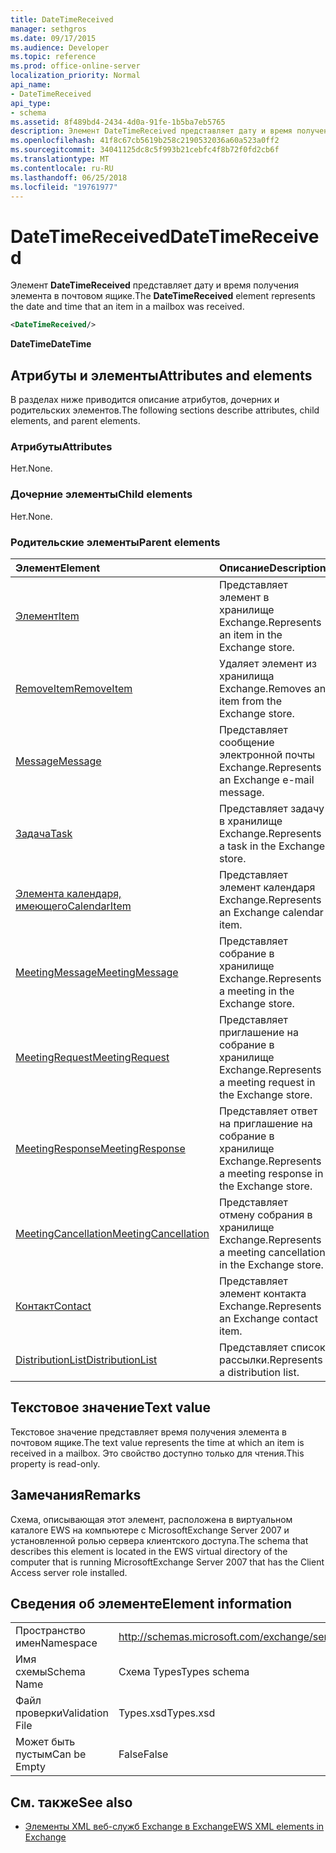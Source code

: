 ```yaml
---
title: DateTimeReceived
manager: sethgros
ms.date: 09/17/2015
ms.audience: Developer
ms.topic: reference
ms.prod: office-online-server
localization_priority: Normal
api_name:
- DateTimeReceived
api_type:
- schema
ms.assetid: 8f489bd4-2434-4d0a-91fe-1b5ba7eb5765
description: Элемент DateTimeReceived представляет дату и время получения элемента в почтовом ящике.
ms.openlocfilehash: 41f8c67cb5619b258c2190532036a60a523a0ff2
ms.sourcegitcommit: 34041125dc8c5f993b21cebfc4f8b72f0fd2cb6f
ms.translationtype: MT
ms.contentlocale: ru-RU
ms.lasthandoff: 06/25/2018
ms.locfileid: "19761977"
---
```

# <a name="datetimereceived"></a><span data-ttu-id="64a46-103">DateTimeReceived</span><span class="sxs-lookup"><span data-stu-id="64a46-103">DateTimeReceived</span></span>

<span data-ttu-id="64a46-104">Элемент **DateTimeReceived** представляет дату и время получения элемента в почтовом ящике.</span><span class="sxs-lookup"><span data-stu-id="64a46-104">The **DateTimeReceived** element represents the date and time that an item in a mailbox was received.</span></span> 
  
```xml
<DateTimeReceived/>
```

<span data-ttu-id="64a46-105">**DateTime**</span><span class="sxs-lookup"><span data-stu-id="64a46-105">**DateTime**</span></span>

## <a name="attributes-and-elements"></a><span data-ttu-id="64a46-106">Атрибуты и элементы</span><span class="sxs-lookup"><span data-stu-id="64a46-106">Attributes and elements</span></span>

<span data-ttu-id="64a46-107">В разделах ниже приводится описание атрибутов, дочерних и родительских элементов.</span><span class="sxs-lookup"><span data-stu-id="64a46-107">The following sections describe attributes, child elements, and parent elements.</span></span>
  
### <a name="attributes"></a><span data-ttu-id="64a46-108">Атрибуты</span><span class="sxs-lookup"><span data-stu-id="64a46-108">Attributes</span></span>

<span data-ttu-id="64a46-109">Нет.</span><span class="sxs-lookup"><span data-stu-id="64a46-109">None.</span></span>
  
### <a name="child-elements"></a><span data-ttu-id="64a46-110">Дочерние элементы</span><span class="sxs-lookup"><span data-stu-id="64a46-110">Child elements</span></span>

<span data-ttu-id="64a46-111">Нет.</span><span class="sxs-lookup"><span data-stu-id="64a46-111">None.</span></span>
  
### <a name="parent-elements"></a><span data-ttu-id="64a46-112">Родительские элементы</span><span class="sxs-lookup"><span data-stu-id="64a46-112">Parent elements</span></span>

|<span data-ttu-id="64a46-113">**Элемент**</span><span class="sxs-lookup"><span data-stu-id="64a46-113">**Element**</span></span>|<span data-ttu-id="64a46-114">**Описание**</span><span class="sxs-lookup"><span data-stu-id="64a46-114">**Description**</span></span>|
|:-----|:-----|
|[<span data-ttu-id="64a46-115">Элемент</span><span class="sxs-lookup"><span data-stu-id="64a46-115">Item</span></span>](item.md) <br/> |<span data-ttu-id="64a46-116">Представляет элемент в хранилище Exchange.</span><span class="sxs-lookup"><span data-stu-id="64a46-116">Represents an item in the Exchange store.</span></span>  <br/> |
|[<span data-ttu-id="64a46-117">RemoveItem</span><span class="sxs-lookup"><span data-stu-id="64a46-117">RemoveItem</span></span>](removeitem.md) <br/> |<span data-ttu-id="64a46-118">Удаляет элемент из хранилища Exchange.</span><span class="sxs-lookup"><span data-stu-id="64a46-118">Removes an item from the Exchange store.</span></span>  <br/> |
|[<span data-ttu-id="64a46-119">Message</span><span class="sxs-lookup"><span data-stu-id="64a46-119">Message</span></span>](message-ex15websvcsotherref.md) <br/> |<span data-ttu-id="64a46-120">Представляет сообщение электронной почты Exchange.</span><span class="sxs-lookup"><span data-stu-id="64a46-120">Represents an Exchange e-mail message.</span></span>  <br/> |
|[<span data-ttu-id="64a46-121">Задача</span><span class="sxs-lookup"><span data-stu-id="64a46-121">Task</span></span>](task.md) <br/> |<span data-ttu-id="64a46-122">Представляет задачу в хранилище Exchange.</span><span class="sxs-lookup"><span data-stu-id="64a46-122">Represents a task in the Exchange store.</span></span>  <br/> |
|[<span data-ttu-id="64a46-123">Элемента календаря, имеющего</span><span class="sxs-lookup"><span data-stu-id="64a46-123">CalendarItem</span></span>](calendaritem.md) <br/> |<span data-ttu-id="64a46-124">Представляет элемент календаря Exchange.</span><span class="sxs-lookup"><span data-stu-id="64a46-124">Represents an Exchange calendar item.</span></span>  <br/> |
|[<span data-ttu-id="64a46-125">MeetingMessage</span><span class="sxs-lookup"><span data-stu-id="64a46-125">MeetingMessage</span></span>](meetingmessage.md) <br/> |<span data-ttu-id="64a46-126">Представляет собрание в хранилище Exchange.</span><span class="sxs-lookup"><span data-stu-id="64a46-126">Represents a meeting in the Exchange store.</span></span>  <br/> |
|[<span data-ttu-id="64a46-127">MeetingRequest</span><span class="sxs-lookup"><span data-stu-id="64a46-127">MeetingRequest</span></span>](meetingrequest.md) <br/> |<span data-ttu-id="64a46-128">Представляет приглашение на собрание в хранилище Exchange.</span><span class="sxs-lookup"><span data-stu-id="64a46-128">Represents a meeting request in the Exchange store.</span></span>  <br/> |
|[<span data-ttu-id="64a46-129">MeetingResponse</span><span class="sxs-lookup"><span data-stu-id="64a46-129">MeetingResponse</span></span>](meetingresponse.md) <br/> |<span data-ttu-id="64a46-130">Представляет ответ на приглашение на собрание в хранилище Exchange.</span><span class="sxs-lookup"><span data-stu-id="64a46-130">Represents a meeting response in the Exchange store.</span></span>  <br/> |
|[<span data-ttu-id="64a46-131">MeetingCancellation</span><span class="sxs-lookup"><span data-stu-id="64a46-131">MeetingCancellation</span></span>](meetingcancellation.md) <br/> |<span data-ttu-id="64a46-132">Представляет отмену собрания в хранилище Exchange.</span><span class="sxs-lookup"><span data-stu-id="64a46-132">Represents a meeting cancellation in the Exchange store.</span></span>  <br/> |
|[<span data-ttu-id="64a46-133">Контакт</span><span class="sxs-lookup"><span data-stu-id="64a46-133">Contact</span></span>](contact.md) <br/> |<span data-ttu-id="64a46-134">Представляет элемент контакта Exchange.</span><span class="sxs-lookup"><span data-stu-id="64a46-134">Represents an Exchange contact item.</span></span>  <br/> |
|[<span data-ttu-id="64a46-135">DistributionList</span><span class="sxs-lookup"><span data-stu-id="64a46-135">DistributionList</span></span>](distributionlist.md) <br/> |<span data-ttu-id="64a46-136">Представляет список рассылки.</span><span class="sxs-lookup"><span data-stu-id="64a46-136">Represents a distribution list.</span></span>  <br/> |
   
## <a name="text-value"></a><span data-ttu-id="64a46-137">Текстовое значение</span><span class="sxs-lookup"><span data-stu-id="64a46-137">Text value</span></span>

<span data-ttu-id="64a46-138">Текстовое значение представляет время получения элемента в почтовом ящике.</span><span class="sxs-lookup"><span data-stu-id="64a46-138">The text value represents the time at which an item is received in a mailbox.</span></span> <span data-ttu-id="64a46-139">Это свойство доступно только для чтения.</span><span class="sxs-lookup"><span data-stu-id="64a46-139">This property is read-only.</span></span>
  
## <a name="remarks"></a><span data-ttu-id="64a46-140">Замечания</span><span class="sxs-lookup"><span data-stu-id="64a46-140">Remarks</span></span>

<span data-ttu-id="64a46-141">Схема, описывающая этот элемент, расположена в виртуальном каталоге EWS на компьютере с MicrosoftExchange Server 2007 и установленной ролью сервера клиентского доступа.</span><span class="sxs-lookup"><span data-stu-id="64a46-141">The schema that describes this element is located in the EWS virtual directory of the computer that is running MicrosoftExchange Server 2007 that has the Client Access server role installed.</span></span>
  
## <a name="element-information"></a><span data-ttu-id="64a46-142">Сведения об элементе</span><span class="sxs-lookup"><span data-stu-id="64a46-142">Element information</span></span>

|||
|:-----|:-----|
|<span data-ttu-id="64a46-143">Пространство имен</span><span class="sxs-lookup"><span data-stu-id="64a46-143">Namespace</span></span>  <br/> |http://schemas.microsoft.com/exchange/services/2006/types  <br/> |
|<span data-ttu-id="64a46-144">Имя схемы</span><span class="sxs-lookup"><span data-stu-id="64a46-144">Schema Name</span></span>  <br/> |<span data-ttu-id="64a46-145">Схема Types</span><span class="sxs-lookup"><span data-stu-id="64a46-145">Types schema</span></span>  <br/> |
|<span data-ttu-id="64a46-146">Файл проверки</span><span class="sxs-lookup"><span data-stu-id="64a46-146">Validation File</span></span>  <br/> |<span data-ttu-id="64a46-147">Types.xsd</span><span class="sxs-lookup"><span data-stu-id="64a46-147">Types.xsd</span></span>  <br/> |
|<span data-ttu-id="64a46-148">Может быть пустым</span><span class="sxs-lookup"><span data-stu-id="64a46-148">Can be Empty</span></span>  <br/> |<span data-ttu-id="64a46-149">False</span><span class="sxs-lookup"><span data-stu-id="64a46-149">False</span></span>  <br/> |
   
## <a name="see-also"></a><span data-ttu-id="64a46-150">См. также</span><span class="sxs-lookup"><span data-stu-id="64a46-150">See also</span></span>

- [<span data-ttu-id="64a46-151">Элементы XML веб-служб Exchange в Exchange</span><span class="sxs-lookup"><span data-stu-id="64a46-151">EWS XML elements in Exchange</span></span>](ews-xml-elements-in-exchange.md)

